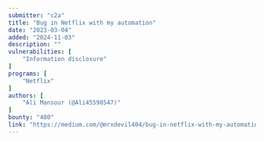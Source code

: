 ```yaml
---
submitter: "c2a"
title: "Bug in Netflix with my automation"
date: "2023-03-04"
added: "2024-11-03"
description: ""
vulnerabilities: [
    "Information disclosure"
]
programs: [
    "Netflix"
]
authors: [
    "Ali Mansour (@Ali45598547)"
]
bounty: "400"
link: "https://medium.com/@mrxdevil404/bug-in-netflix-with-my-automation-1382d087078"
---
```




